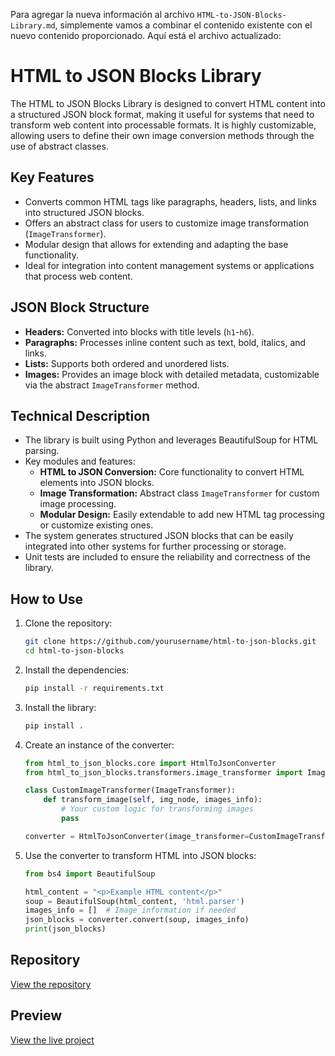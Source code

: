 Para agregar la nueva información al archivo `HTML-to-JSON-Blocks-Library.md`, simplemente vamos a combinar el contenido existente con el nuevo contenido proporcionado. Aquí está el archivo actualizado:

# HTML to JSON Blocks Library

The HTML to JSON Blocks Library is designed to convert HTML content into a structured JSON block format, making it useful for systems that need to transform web content into processable formats. It is highly customizable, allowing users to define their own image conversion methods through the use of abstract classes.

## **Key Features**

  * Converts common HTML tags like paragraphs, headers, lists, and links into structured JSON blocks.
  * Offers an abstract class for users to customize image transformation (`ImageTransformer`).
  * Modular design that allows for extending and adapting the base functionality.
  * Ideal for integration into content management systems or applications that process web content.

## **JSON Block Structure**

  * **Headers:** Converted into blocks with title levels (`h1`-`h6`).
  * **Paragraphs:** Processes inline content such as text, bold, italics, and links.
  * **Lists:** Supports both ordered and unordered lists.
  * **Images:** Provides an image block with detailed metadata, customizable via the abstract `ImageTransformer` method.

## **Technical Description**

  * The library is built using Python and leverages BeautifulSoup for HTML parsing.
  * Key modules and features:
    * **HTML to JSON Conversion:** Core functionality to convert HTML elements into JSON blocks.
    * **Image Transformation:** Abstract class `ImageTransformer` for custom image processing.
    * **Modular Design:** Easily extendable to add new HTML tag processing or customize existing ones.
  * The system generates structured JSON blocks that can be easily integrated into other systems for further processing or storage.
  * Unit tests are included to ensure the reliability and correctness of the library.

## **How to Use**

1. Clone the repository:
   ```bash
   git clone https://github.com/yourusername/html-to-json-blocks.git
   cd html-to-json-blocks
   ```

2. Install the dependencies:
   ```bash
   pip install -r requirements.txt
   ```

3. Install the library:
   ```bash
   pip install .
   ```

4. Create an instance of the converter:
   ```python
   from html_to_json_blocks.core import HtmlToJsonConverter
   from html_to_json_blocks.transformers.image_transformer import ImageTransformer

   class CustomImageTransformer(ImageTransformer):
       def transform_image(self, img_node, images_info):
           # Your custom logic for transforming images
           pass

   converter = HtmlToJsonConverter(image_transformer=CustomImageTransformer())
   ```

5. Use the converter to transform HTML into JSON blocks:
   ```python
   from bs4 import BeautifulSoup

   html_content = "<p>Example HTML content</p>"
   soup = BeautifulSoup(html_content, 'html.parser')
   images_info = []  # Image information if needed
   json_blocks = converter.convert(soup, images_info)
   print(json_blocks)
   ```

## Repository

[View the repository](https://github.com/NivekTakedown/html-to-json-blocks)

## Preview

[View the live project](https://pypi.org/project/html-to-json-blocks/)
